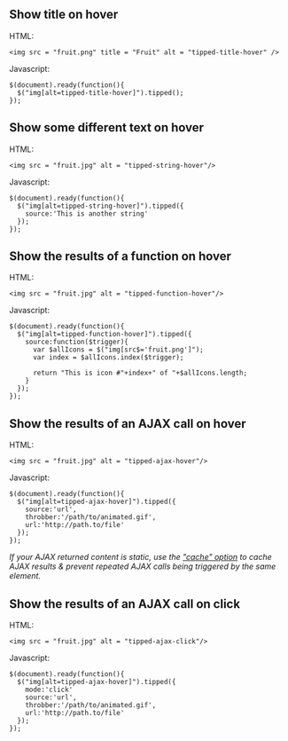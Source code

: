 ## Show title on hover ##
HTML:
```
<img src = "fruit.png" title = "Fruit" alt = "tipped-title-hover" />
```

Javascript:
```
$(document).ready(function(){
  $("img[alt=tipped-title-hover]").tipped();
});
```

## Show some different text on hover ##
HTML:
```
<img src = "fruit.jpg" alt = "tipped-string-hover"/>
```
Javascript:
```
$(document).ready(function(){
  $("img[alt=tipped-string-hover]").tipped({
    source:'This is another string'
  });
});
```

## Show the results of a function on hover ##
HTML:
```
<img src = "fruit.jpg" alt = "tipped-function-hover"/>
```
Javascript:
```
$(document).ready(function(){
  $("img[alt=tipped-function-hover]").tipped({
    source:function($trigger){
      var $allIcons = $("img[src$='fruit.png']");
      var index = $allIcons.index($trigger);
							
      return "This is icon #"+index+" of "+$allIcons.length;
    }
  });
});
```

## Show the results of an AJAX call on hover ##
HTML:
```
<img src = "fruit.jpg" alt = "tipped-ajax-hover"/>
```
Javascript:
```
$(document).ready(function(){
  $("img[alt=tipped-ajax-hover]").tipped({
    source:'url',
    throbber:'/path/to/animated.gif',
    url:'http://path.to/file'
  });
});
```
_If your AJAX returned content is static, use the ["cache" option](Options.md) to cache AJAX results & prevent repeated AJAX calls being triggered by the same element._


## Show the results of an AJAX call on click ##

HTML:
```
<img src = "fruit.jpg" alt = "tipped-ajax-click"/>
```
Javascript:
```
$(document).ready(function(){
  $("img[alt=tipped-ajax-hover]").tipped({
    mode:'click'
    source:'url',
    throbber:'/path/to/animated.gif',
    url:'http://path.to/file'
  });
});
```